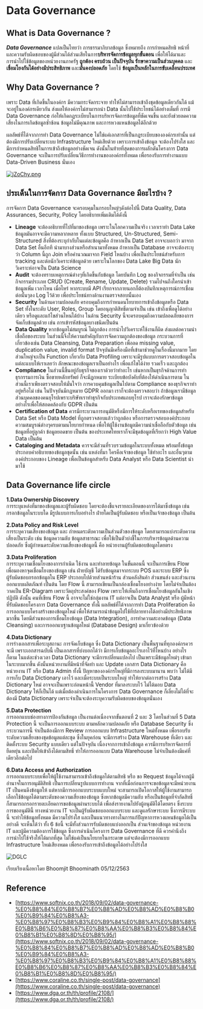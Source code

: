 # Data Governance
## What is Data Governance ?
**_Data Governance_** แปลเป็นไทยว่า การธรรมาภิบาลข้อมูล ซึ่งหมายถึง การกำหนดสิทธิ หน้าที่ และความรับผิดชอบของผู้มีส่วนได้ส่วนเสียในการ**บริหารจัดการข้อมูลทุกขั้นตอน** เพื่อให้ได้มาและการนำไปใช้ข้อมูลของหน่วยงานภาครัฐ **ถูกต้อง ครบถ้วน เป็นปัจจุบัน รักษาความเป็นส่วนบุคคล** และ**เชื่อมโยงกันได้อย่างมีประสิทธิภาพ** และ**มั่นคงปลอดภัย** โดยใช้ **ข้อมูลเป็นหลักในการขับเคลื่อนประเทศ** 

## Why Data Governance ?
เพราะ Data ที่เกิดขึ้นในองค์กร มีความกระจัดกระจาย ทำให้ไม่สามารถเข้าถึงชุดข้อมูลเดียวกันได้ แม้จะอยู่ในองค์กรเดียวกัน ส่งผลให้องค์กรไม่สามารถนำ Data นั้นไปใช้ประโยชน์ได้อย่างเต็มที่ การมี Data Governance ก่อให้เกิดกฎระเบียบในการบริหารจัดการข้อมูลที่ชัดเจนขึ้น และยังช่วยลดความเสี่ยงในการเกิดข้อมูลซ้ำซ้อน ข้อมูลไม่มีคุณภาพ และการหวงแหนข้อมูลได้อีกด้วย

ผลลัพธ์ที่ได้จากการทำ Data Governance ไม่ใช่แค่เอกสารที่เป็นกฎระเบียบขององค์กรเท่านั้น แต่ต้องมีการปรับเปลี่ยนระบบ Infrastructure ใหม่เสียด้วย เพราะการเข้าถึงข้อมูล จะต้องโปร่งใส และมีการกำหนดสิทธิในการเข้าถึงข้อมูลอย่างชัดเจน ดังนั้นในท้ายที่สุดของการผลักดันโครงการ Data Governance จะเป็นการปรับเปลี่ยนวิธีการทำงานขององค์กรทั้งหมด เพื่อรองรับการทำงานแบบ Data-Driven Business นั่นเอง

[![jZoChy.png](https://sv1.picz.in.th/images/2020/12/05/jZoChy.png)](https://www.picz.in.th/image/jZoChy)

## ประเด็นในการจัดการ Data Governance มีอะไรบ้าง ?
การจัดการ Data Governance จะครอบคุมในกรอบใหญ่ๆดังต่อไปนี้ Data Quality, Data Assurances, Security, Policy โดยอธิบายเพิ่มเติมได้ดังนี้

* **Lineage** จะต้องอธิบายที่ไปที่มาของข้อมูล เพราะในโลกความเป็นจริง เวลาเราทำ Data Lake ข้อมูลมันอาจจะมีความหลากหลาย ทั้งแบบ Structured, Un-Structured, Semi-Structured สิ่งที่ต้องระบุกำกับในแต่ละข้อมูลคือ ถ้าหากเป็น Data Set อาจจะบอกว่า มาจาก Data Set อื่นอีกที นำมาบางส่วนหรือสำเนามาทั้งหมด ถ้าหากเป็น Database อาจจะต้องระบุว่า Column นี้ถูก Join หรือคำนวณมาจาก Field ไหนบ้าง เพื่อเป็นประโยชน์สำหรับการ tracking และต่อนักวิเคราะห์ข้อมูลด้วย เพราะในโลกของ Data Lake Big Data นักวิเคราะห์อาจเป็น Data Science
* **Audit** จะต้องทราบเหตุการณ์ต่างๆที่เกิดขึ้นกับข้อมูล โดยบันทึก Log ของกิจกรรมที่จำเป็น เช่น กิจกรรมประเภท CRUD (Create, Rename, Update, Delete)  รวมไปจนถึงใครนำเข้าข้อมูลเพิ่ม เวลาไหน เมื่อไหร่ หากระบบมี API เรียกจากภายนอกก็ต้องบันทึกเหตุการณ์การเชื่อมต่อนั้นๆลง Log ไว้ด้วย เพื่อประโยชน์ทางด้านงานตรวจสอบนั้นเอง
* **Security** ในด้านความปลอดภัย ครอบคุมถึงการกำหนดนโยบายการเข้าถึงข้อมูลหรือ Data Set ทั้งในระดับ User, Roles, Group โดยอนุญาติสิทธิ์ตามจำเป็น เช่น เข้าถึงเพื่อดูได้อย่างเดียว หรือดูและแก้ไขส่วนไหนได้บ้าง ในด้าน Security นี้จะครอบคุมถึงความปลอดภัยของการจัดเก็บข้อมูลด้วย เช่น การเข้ารหัสข้อมูลบางชนิดเป็นต้น
* **Data Quality** หากข้อมูลไม่สมบูรณ์ ไม่ถูกต้อง การนำไปวิเคราะห์ใช้งานก็ผิด ส่งผลต่อความน่าเชื่อถือของระบบ ในส่วนนี้จึงให้ความสำคัญกับการจัดความถูกต้องของข้อมูล กระบวนการที่เกี่ยวข้องเช่น Data Cleansing, Data Preparation เพื่อลด missing value, duplication value, invalid format ปัจจุบันมีเครื่องมือที่เข้ามาช่วยดูในเรื่องนี้มากมาย โดยส่วนใหญ่จะเป็น Function เกี่ยวกับ Data Profiling เพราะจะมีรูปแบบการตรวจสอบข้อมูลในแต่ละแบบให้เราเลยว่า ลักษณะของข้อมูลเราเป็นอย่างไร เพื่อแก้ไขได้ง่าย รวดเร็ว และถูกต้อง
* **Compliance** ในส่วนนี้ขึ้นอยู่กับธุรกิจของเราด้วยว่าทำอะไร เช่นหากเป็นธุรกิจด้านการทำธุรกรรมการเงิน ซื้อขายหลักทรัพย์ ก็จะมีฏกหมาย ระเบียบข้อบังคับที่ต้องให้ดำเนินการตาม ในส่วนนี้เราเพียงตรวจสอบให้มั่นใจว่า การควบคุมข้อมูลเป็นไปตาม Compliance ของธุรกิจเราทำอยู่หรือไม่ เช่น ในปัจจุบันมีกฏหมาย GDPR ออกมา เราก็จะต้องตรวจสอบว่า ถ้าข้อมูลเรามีข้อมูลส่วนบุคคลของคนยุโรปเพราะบริษัทเราทำธุรกิจกับประเทศแถบยุโรป เราจะต้องรักษาข้อมูลอย่างไรเพื่อให้สอดคล้องกับ GDPR เป็นต้น
 * **Certification of Data** ควรมีกระบวนการอนุมัติหรือมีการให้ระดับหรือเรทของข้อมูลสำหรับ Data Set หรือ Data Model ที่ถูกตรวจสอบแล้วว่าถูกต้อง หรือการตรวจสอบองค์ประกอบความสมบูรณ์ต่างๆครบตามนโยบายกำหนด เพื่อให้ผู้ใช้งานข้อมูลมีความน่าเชื่อถือกับตัวข้อมูล เช่น ข้อมูลที่อยู่ลูกค้า ข้อมูลยอดขาย เป็นต้น ของประเทศไทยเราก็จะมีชุดข้อมูลที่เรียกว่า High Value Data เป็นต้น
* **Cataloging and Metadata** ควรจะมีส่วนที่รวบรวมข้อมูลในระบบทั้งหมด พร้อมทั้งข้อมูลประกอบคำอธิบายของข้อมูลชุดนั้น เช่น แหล่งที่มา ใครคือเจ้าของข้อมูล ใช้ทำอะไร และอื่นๆตามองค์ประกอบของ Lineage เพื่อเป็นข้อมูลสำหรับ Data Analyst หรือ Data Scientist นำมาใช้

## Data Governance life circle
**1.Data Ownership Discovery<br>**
การระบุแหล่งที่มาของข้อมูลและผู้รับผิดชอบ โดยจะต้องชี้แจงรายละเอียดของการได้มาซึ่งข้อมูล เช่น กรอกข้อมูลในระบบใด มีรูปแบบการเก็บอย่างไร ฝ่ายใดเป็นผู้รับผิดชอบ หรือเป็นเจ้าของข้อมูล เป็นต้น 

**2.Data Policy and Risk Level<br>**
การระบุความเสี่ยงของข้อมูล และ กำหนดระดับความเป็นส่วนตัวของข้อมูล โดยสามารถแบ่งระดับความเสี่ยงเป็นระดับ เช่น ข้อมูลความลับ ข้อมูลสาธารณะ เพื่อใช้เป็นตัวบ่งชี้ในการบริหารข้อมูลด้านความปลอดภัย ซึ่งผู้กำหนดระดับความเสี่ยงของข้อมูลนี้ คือ หน่วยงานผู้รับผิดชอบข้อมูลโดยตรง 

**3.Data Proliferation<br>**
การระบุความเชื่อมโยงของการกำเนิด ใช้งาน และทำลายข้อมูล ในขั้นตอนนี้ จะเป็นการเขียน Flow เพื่อมองหาจุดเชื่อมโยงของข้อมูล เช่น ฝ่ายบัญชี ได้รับข้อมูลมาจากระบบ POS และระบบ ERP ซึ่งผู้รับผิดชอบกรอกข้อมูลใน ERP ประกอบไปด้วยส่วนหน้าร้าน ส่วนคลังสินค้า ส่วนขนส่ง และส่วนงานออกแบบผลิตภัณฑ์ เป็นต้น โดย Flow นี้  สามารถเขียนเป็นกล่องเชื่อมโยงอย่างง่าย โดยไม่จำเป็นต้องวาดเป็น ER-Diagram เพราะวัตถุประสงค์ของ Flow เพราะให้เห็นถึงการเชื่อมโยงข้อมูลกันในเชิงปฏิบัติ ดังนั้น คนที่เขียน Flow นี้ อาจจะไม่ใช่กลุ่มงาน IT แต่อาจเป็น Data Analyst หรือ ผู้มีหน้าที่รับผิดชอบโครงการ Data Governance ทั้งนี้ ผลลัพธ์ที่ได้จากการทำ Data Proliferation คือ การออกแบบโครงสร้างของข้อมูลใหม่ เพื่อให้สามารถนำข้อมูลไปใช้ที่ปลายทางได้อย่างมีประสิทธิภาพมากขึ้น โดยมีส่วนของการเชื่อมโยงข้อมูล (Data Integration), การทำความสะอาดข้อมูล (Data Cleansing) และการออกแบฐานข้อมูลใหม่ (Database Design) มาเกี่ยวข้องด้วย 

**4.Data Dictionary<br>**
การร่างเอกสารเพื่อระบุสถานะ การจัดเก็บข้อมูล ซึ่ง Data Dictionary เป็นพื้นฐานที่ทุกองค์กรควรจะมี เพราะเอกสารฉบับนี้ เป็นเอกสารที่บ่งบอกได้ว่า มีการเก็บข้อมูลอะไรเอาไว้ที่ไหนบ้าง อย่างไรก็ตาม ในแต่ละช่วงเวลา Data Dictionary จะมีการเปลี่ยนแปลงไป เป็นเพราะมีข้อมูลใหม่ๆ เข้ามาในระบบมากขึ้น ดังนั้นหน่วยงานที่มีหน้าที่จัดทำ และ Update เอกสาร Data Dictionary คือ หน่วยงาน IT หรือ Data Admin ทั้งนี้ ปัญหาขององค์กรใหญ่ที่มีการลงระบบมานาน พบว่า ไม่ได้มีการเก็บ Data Dictionary เอาไว้ และเมื่อระบบเป็นระบบใหญ่ ทำให้ยากต่อการสร้าง Data Dictionary ใหม่ อาจจะเป็นเพราะก่อนหน้านี้ Vendor ที่มาลงระบบไว้ ไม่ได้มอบ Data Dictionary ให้ก็เป็นได้ แต่เมื่อต้องดำเนินการในโครงการ Data Governance ก็เลี่ยงไม่ได้ที่จะต้องมี Data Dictionary เพราะจำเป็นจะต้องระบุความรับผิดชอบของข้อมูลนั่นเอง

**5.Data Protection<br>**
การออกแบบช่องทางการป้องกันข้อมูล เป็นงานต่อเนื่องจากขั้นตอนที่ 2 และ 3 โดยในส่วนที่ 5 Data Protection นี้ จะเป็นการออกแบบระบบ ตามหลักความปลอดภัย หรือ Database Security ซึ่งกระบวนการนี้ จำเป็นต้องมีการ Review การออกแบบ Infrastructure ใหม่ทั้งหมด เพื่อรอบรับระดับความเสี่ยงของชุดข้อมูลแต่ละชุด ซึ่งในยุคก่อน จะมีการสร้าง Data Warehouse ที่เดียว และติดตั้งระบบ Security แบบเดียว แต่ในปัจจุบัน เนื่องจากการเข้าถึงข้อมูล ควรมีการบริหารจัดการที่ยืดหยุ่น และเปิดให้เข้าถึงได้ตามสิทธิ์ ทำให้การออกแบบ Data Warehouse ไม่จำเป็นต้องมีแค่ที่เดียวอีกต่อไป 

**6.Data Access and Authorization<br>**
การออกแบบระบบเพื่อให้ผู้ใช้งานสามารถเข้าถึงข้อมูลได้ตามสิทธิ หรือ ขอ Request ข้อมูลได้จากผู้มีอำนาจในการอนุมัติสิทธิ เป็นการเปลี่ยนรูปแบบการทำงาน จากที่เมื่อก่อนการจะขอข้อมูลจะมีหน่วยงาน IT เป็นคนดึงข้อมูลให้ แต่หากมีการออกแบบระบบแบบใหม่ จะสามารถเปิดโอกาสให้ผู้ใช้งานสามารถเลือกใช้ข้อมูลได้ตามระดับของความเสี่ยงของข้อมูล ซึ่งหากข้อมูลมีความลับ หรือเป็นข้อมูลที่จำกัดสิทธิ์ ก็สามารถกรอกรายละเอียดการขอข้อมูลผ่านระบบได้ เพื่อส่งรายงานไปยังผู้อนุมัติได้โดยตรง ซึ่งระบบการขออนุมัตินี้ ทางหน่วยงาน IT จะเป็นผู้รับผิดชอบออกแบบระบบ และดูแลรักษาระบบ ซึ่งการมีระบบนี้ จะทำให้ข้อมูลทั้งหมด มีความโปร่งใส และเป็นแนวทางทางในการแก้ปัญหาการหวงแหนข้อมูลได้เป็นอย่างดี        จะเห็นได้ว่า ทั้ง 6 ข้อนี้ จะมีทั้งส่วนการรับผิดชอบแบ่งออกเป็น ส่วนเจ้าของข้อมูล หน่วยงาน IT และผู้มีความต้องการใช้ข้อมูล ซึ่งการดำเนินโครงการ Data Governance ที่ดี ควรคำนึงถึงการนำไปใช้จริงให้ได้มากที่สุด ไม่ใช่แค่เป็นนโยบายในกระดาษ แต่จะต้องมีการออกแบบ Infrastructure ใหม่เสียงหมด เพื่อรองรับการเข้าถึงข้อมูลได้อย่างโปร่งใส

![DGLC](https://static.wixstatic.com/media/dbb365_41c50c348eb1408c8bb915d9be05a468~mv2.png/v1/fill/w_708,h_315,al_c,q_90,usm_0.66_1.00_0.01/dbb365_41c50c348eb1408c8bb915d9be05a468~mv2.webp)


เรียบเรียงเนื้อหาโดย Bhoomjit Bhoominath 05/12/2563

## Reference
* [https://www.softnix.co.th/2018/09/02/data-governance-%E0%B8%84%E0%B8%B7%E0%B8%AD%E0%B8%AD%E0%B8%B0%E0%B9%84%E0%B8%A3-%E0%B8%97%E0%B8%B3%E0%B9%84%E0%B8%A1%E0%B8%88%E0%B8%B6%E0%B8%87%E0%B8%AA%E0%B8%B3%E0%B8%84%E0%B8%B1%E0%B8%8D%E0%B8%95/](https://www.softnix.co.th/2018/09/02/data-governance-%E0%B8%84%E0%B8%B7%E0%B8%AD%E0%B8%AD%E0%B8%B0%E0%B9%84%E0%B8%A3-%E0%B8%97%E0%B8%B3%E0%B9%84%E0%B8%A1%E0%B8%88%E0%B8%B6%E0%B8%87%E0%B8%AA%E0%B8%B3%E0%B8%84%E0%B8%B1%E0%B8%8D%E0%B8%95/)
* [https://www.coraline.co.th/single-post/data-governance](https://www.coraline.co.th/single-post/data-governance)
* [https://www.dga.or.th/th/profile/2108/](https://www.dga.or.th/th/profile/2108/)
